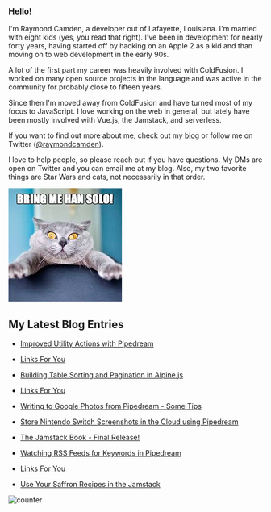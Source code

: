 ### Hello!

I'm Raymond Camden, a developer out of Lafayette, Louisiana. I'm married with eight kids (yes, you read that right). I've been in development for nearly forty years, having started off by hacking on an Apple 2 as a kid and than moving on to web development in the early 90s.

A lot of the first part my career was heavily involved with ColdFusion. I worked on many open source projects in the language and was active in the community for probably close to fifteen years. 

Since then I'm moved away from ColdFusion and have turned most of my focus to JavaScript. I love working on the web in general, but lately have been mostly involved with Vue.js, the Jamstack, and serverless. 

If you want to find out more about me, check out my [blog](https://www.raymondcamden.com) or follow me on Twitter ([@raymondcamden](https://twitter.com/raymondcamden)). 

I love to help people, so please reach out if you have questions. My DMs are open on Twitter and you can email me at my blog. Also, my two favorite things are Star Wars and cats, not necessarily in that order.

![Star Wars cat](https://raw.githubusercontent.com/cfjedimaster/cfjedimaster/master/cat.jpg)

<!-- RSS -->
## My Latest Blog Entries

* [Improved Utility Actions with Pipedream](https://www.raymondcamden.com/2022/05/10/improved-utility-actions-with-pipedream)

* [Links For You](https://www.raymondcamden.com/2022/05/08/links-for-you)

* [Building Table Sorting and Pagination in Alpine.js](https://www.raymondcamden.com/2022/05/02/building-table-sorting-and-pagination-in-alpinejs)

* [Links For You](https://www.raymondcamden.com/2022/05/01/links-for-you)

* [Writing to Google Photos from Pipedream - Some Tips](https://www.raymondcamden.com/2022/04/28/writing-to-google-photos-from-pipedream-some-tips)

* [Store Nintendo Switch Screenshots in the Cloud using Pipedream](https://www.raymondcamden.com/2022/04/23/store-nintendo-switch-screenshots-in-the-cloud-using-pipedream)

* [The Jamstack Book - Final Release!](https://www.raymondcamden.com/2022/04/21/the-jamstack-book-final-release)

* [Watching RSS Feeds for Keywords in Pipedream](https://www.raymondcamden.com/2022/04/19/watching-rss-feeds-for-keywords-in-pipedream)

* [Links For You](https://www.raymondcamden.com/2022/04/17/links-for-you)

* [Use Your Saffron Recipes in the Jamstack](https://www.raymondcamden.com/2022/04/11/use-your-saffron-recipes-in-the-jamstack)

<!-- ENDRSS -->

![counter](https://enzy20r2pibx5pb.m.pipedream.net)

